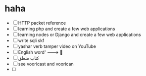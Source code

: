 # haha

- [ ] HTTP packet reference
- [ ] learning php and create a few web applications 
- [ ] learning nodes or Django and create a few web applications
- [ ] write sqli skf 
- [ ] yashar verb tamper video on YouTube 
- [ ] English word'  ---> 🧠
- [ ] کتاب منطق
- [ ] see vooricast and voorican
- [ ] 
